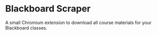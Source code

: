 # Blackboard Scraper
A small Chromium extension to download all course materials for your Blackboard classes.
